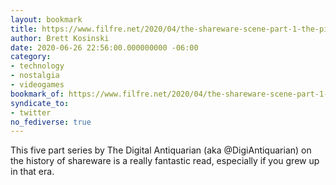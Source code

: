 ```yaml
---
layout: bookmark
title: https://www.filfre.net/2020/04/the-shareware-scene-part-1-the-pioneers/
author: Brett Kosinski
date: 2020-06-26 22:56:00.000000000 -06:00
category:
- technology
- nostalgia
- videogames
bookmark_of: https://www.filfre.net/2020/04/the-shareware-scene-part-1-the-pioneers/
syndicate_to:
- twitter
no_fediverse: true
---
```

This five part series by The Digital Antiquarian (aka @DigiAntiquarian) on the history of shareware is a really fantastic read, especially if you grew up in that era.
